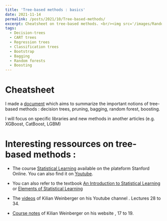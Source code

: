 ```yaml
---
title: 'Tree-based methods : basics'
date: 2021-11-14
permalink: /posts/2021/10/Tree-based-methods/
excerpt: Cheatsheet on tree-based methods. <br/><img src='/images/Random_Forest.gif' style="width:350px;height:156px;">
tags:
  - Decision-trees
  - CART trees
  - Regression trees
  - Classification trees
  - Bootstrap
  - Bagging
  - Random forests
  - Boosting
---
```


Cheatsheet 
======
I made a [document](https://reda-arab.github.io/files/Tree_based_Methods.pdf) which aims to summarize the important notions of tree-based methods :
decision trees, pruning, bagging, random forest, boosting. 

I will focus on specific libraries and new methods in another articles (e.g. XGBoost, CatBoost, LGBM)

Interesting ressources on tree-based methods  : 
======
- The course [Statistical Learning](https://online.stanford.edu/courses/sohs-ystatslearning-statistical-learning) available on the plateform Stanford Online.
You can also find it on [Youtube](https://www.youtube.com/watch?v=XvdLKUOldkE&list=PLOg0ngHtcqbPTlZzRHA2ocQZqB1D_qZ5V&index=48).

- You can also refer to the textbook [An Introduction to Statistical Learning](https://web.stanford.edu/~hastie/ISLR2/ISLRv2_website.pdf) or
[Elements of Statistical Learning](https://web.stanford.edu/~hastie/Papers/ESLII.pdf)

- The [videos](https://www.youtube.com/channel/UC7p_I0qxYZP94vhesuLAWNA/videos) of Kilian Weinberger on his Youtube channel . Lectures 28
to 34.

- [Course notes](http://www.cs.cornell.edu/courses/cs4780/2018fa/lectures/lecturenote17.html) of Kilian Weinberger on his website ,
17 to 19.




